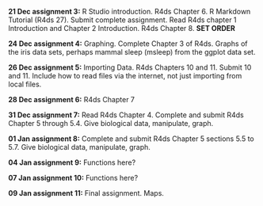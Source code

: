 **21 Dec assignment 3:** R Studio introduction. R4ds Chapter 6. R Markdown Tutorial (R4ds 27). Submit complete assignment. Read R4ds chapter 1 Introduction and Chapter 2 Introduction. R4ds Chapter 8. **SET ORDER**


**24 Dec assignment 4:** Graphing. Complete Chapter 3 of R4ds. Graphs of the iris data sets, perhaps mammal sleep (msleep) from the ggplot data set.

**26 Dec assignment 5:** Importing Data. R4ds Chapters 10 and 11. Submit 10 and 11. Include how to read files via the internet, not just importing from local files.

**28 Dec assignment 6:** R4ds Chapter 7


**31 Dec assignment 7:** Read R4ds Chapter 4. Complete and submit R4ds Chapter 5 through 5.4. Give biological data, manipulate, graph.

**01 Jan assignment 8:** Complete and submit R4ds Chapter 5 sections 5.5 to 5.7. Give biological data, manipulate, graph.

**04 Jan assignment 9:** Functions here?

**07 Jan assignment 10:** Functions here?

**09 Jan assignment 11:** Final assignment. Maps.


